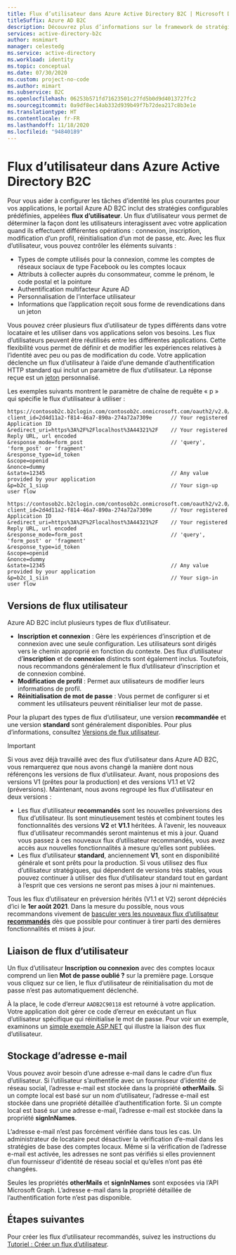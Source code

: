 ```yaml
---
title: Flux d’utilisateur dans Azure Active Directory B2C | Microsoft Docs
titleSuffix: Azure AD B2C
description: Découvrez plus d’informations sur le framework de stratégie extensible d’Azure Active Directory B2C et la création de différents flux d’utilisateur.
services: active-directory-b2c
author: msmimart
manager: celestedg
ms.service: active-directory
ms.workload: identity
ms.topic: conceptual
ms.date: 07/30/2020
ms.custom: project-no-code
ms.author: mimart
ms.subservice: B2C
ms.openlocfilehash: 06253b571fd71623501c27fd5b0d9d4013727fc2
ms.sourcegitcommit: 0a9df8ec14ab332d939b49f7b72dea217c8b3e1e
ms.translationtype: HT
ms.contentlocale: fr-FR
ms.lasthandoff: 11/18/2020
ms.locfileid: "94840189"
---
```

# <a name="user-flows-in-azure-active-directory-b2c"></a>Flux d’utilisateur dans Azure Active Directory B2C

Pour vous aider à configurer les tâches d’identité les plus courantes pour vos applications, le portail Azure AD B2C inclut des stratégies configurables prédéfinies, appelées **flux d’utilisateur**. Un flux d’utilisateur vous permet de déterminer la façon dont les utilisateurs interagissent avec votre application quand ils effectuent différentes opérations : connexion, inscription, modification d’un profil, réinitialisation d’un mot de passe, etc. Avec les flux d’utilisateur, vous pouvez contrôler les éléments suivants :

- Types de compte utilisés pour la connexion, comme les comptes de réseaux sociaux de type Facebook ou les comptes locaux
- Attributs à collecter auprès du consommateur, comme le prénom, le code postal et la pointure
- Authentification multifacteur Azure AD
- Personnalisation de l’interface utilisateur
- Informations que l’application reçoit sous forme de revendications dans un jeton

Vous pouvez créer plusieurs flux d’utilisateur de types différents dans votre locataire et les utiliser dans vos applications selon vos besoins. Les flux d’utilisateurs peuvent être réutilisés entre les différentes applications. Cette flexibilité vous permet de définir et de modifier les expériences relatives à l’identité avec peu ou pas de modification du code. Votre application déclenche un flux d’utilisateur à l’aide d’une demande d’authentification HTTP standard qui inclut un paramètre de flux d’utilisateur. La réponse reçue est un [jeton](tokens-overview.md) personnalisé.

Les exemples suivants montrent le paramètre de chaîne de requête « p » qui spécifie le flux d’utilisateur à utiliser :

```
https://contosob2c.b2clogin.com/contosob2c.onmicrosoft.com/oauth2/v2.0/authorize?
client_id=2d4d11a2-f814-46a7-890a-274a72a7309e      // Your registered Application ID
&redirect_uri=https%3A%2F%2Flocalhost%3A44321%2F    // Your registered Reply URL, url encoded
&response_mode=form_post                            // 'query', 'form_post' or 'fragment'
&response_type=id_token
&scope=openid
&nonce=dummy
&state=12345                                        // Any value provided by your application
&p=b2c_1_siup                                       // Your sign-up user flow
```

```
https://contosob2c.b2clogin.com/contosob2c.onmicrosoft.com/oauth2/v2.0/authorize?
client_id=2d4d11a2-f814-46a7-890a-274a72a7309e      // Your registered Application ID
&redirect_uri=https%3A%2F%2Flocalhost%3A44321%2F    // Your registered Reply URL, url encoded
&response_mode=form_post                            // 'query', 'form_post' or 'fragment'
&response_type=id_token
&scope=openid
&nonce=dummy
&state=12345                                        // Any value provided by your application
&p=b2c_1_siin                                       // Your sign-in user flow
```

## <a name="user-flow-versions"></a>Versions de flux utilisateur

Azure AD B2C inclut plusieurs types de flux d’utilisateur.

- **Inscription et connexion** : Gère les expériences d’inscription et de connexion avec une seule configuration. Les utilisateurs sont dirigés vers le chemin approprié en fonction du contexte. Des flux d’utilisateur d’**inscription** et de **connexion** distincts sont également inclus. Toutefois, nous recommandons généralement le flux d’utilisateur d’inscription et de connexion combiné.
- **Modification de profil** : Permet aux utilisateurs de modifier leurs informations de profil.
- **Réinitialisation de mot de passe** : Vous permet de configurer si et comment les utilisateurs peuvent réinitialiser leur mot de passe.

Pour la plupart des types de flux d’utilisateur, une version **recommandée** et une version **standard** sont généralement disponibles. Pour plus d’informations, consultez [Versions de flux utilisateur](user-flow-versions.md).

> [!IMPORTANT]
> Si vous avez déjà travaillé avec des flux d’utilisateur dans Azure AD B2C, vous remarquerez que nous avons changé la manière dont nous référençons les versions de flux d’utilisateur. Avant, nous proposions des versions V1 (prêtes pour la production) et des versions V1.1 et V2 (préversions). Maintenant, nous avons regroupé les flux d’utilisateur en deux versions :
>
>- Les flux d’utilisateur **recommandés** sont les nouvelles préversions des flux d’utilisateur. Ils sont minutieusement testés et combinent toutes les fonctionnalités des versions **V2** et **V1.1** héritées. À l’avenir, les nouveaux flux d’utilisateur recommandés seront maintenus et mis à jour. Quand vous passez à ces nouveaux flux d’utilisateur recommandés, vous avez accès aux nouvelles fonctionnalités à mesure qu’elles sont publiées.
>- Les flux d’utilisateur **standard**, anciennement **V1**, sont en disponibilité générale et sont prêts pour la production. Si vous utilisez des flux d’utilisateur stratégiques, qui dépendent de versions très stables, vous pouvez continuer à utiliser des flux d’utilisateur standard tout en gardant à l’esprit que ces versions ne seront pas mises à jour ni maintenues.
>
>Tous les flux d’utilisateur en préversion hérités (V1.1 et V2) seront dépréciés d’ici le **1er août 2021**. Dans la mesure du possible, nous vous recommandons vivement de [basculer vers les nouveaux flux d’utilisateur **recommandés**](user-flow-versions.md#how-to-switch-to-a-new-recommended-user-flow) dès que possible pour continuer à tirer parti des dernières fonctionnalités et mises à jour.

## <a name="linking-user-flows"></a>Liaison de flux d’utilisateur

Un flux d’utilisateur **Inscription ou connexion** avec des comptes locaux comprend un lien **Mot de passe oublié ?** sur la première page. Lorsque vous cliquez sur ce lien, le flux d’utilisateur de réinitialisation du mot de passe n’est pas automatiquement déclenché.

À la place, le code d’erreur `AADB2C90118` est retourné à votre application. Votre application doit gérer ce code d’erreur en exécutant un flux d’utilisateur spécifique qui réinitialise le mot de passe. Pour voir un exemple, examinons un [simple exemple ASP.NET](https://github.com/AzureADQuickStarts/B2C-WebApp-OpenIDConnect-DotNet-SUSI) qui illustre la liaison des flux d’utilisateur.

## <a name="email-address-storage"></a>Stockage d’adresse e-mail

Vous pouvez avoir besoin d’une adresse e-mail dans le cadre d’un flux d’utilisateur. Si l’utilisateur s’authentifie avec un fournisseur d’identité de réseau social, l’adresse e-mail est stockée dans la propriété **otherMails**. Si un compte local est basé sur un nom d’utilisateur, l’adresse e-mail est stockée dans une propriété détaillée d’authentification forte. Si un compte local est basé sur une adresse e-mail, l’adresse e-mail est stockée dans la propriété **signInNames**.

L’adresse e-mail n’est pas forcément vérifiée dans tous les cas. Un administrateur de locataire peut désactiver la vérification d’e-mail dans les stratégies de base des comptes locaux. Même si la vérification de l’adresse e-mail est activée, les adresses ne sont pas vérifiés si elles proviennent d’un fournisseur d’identité de réseau social et qu’elles n’ont pas été changées.

Seules les propriétés **otherMails** et **signInNames** sont exposées via l’API Microsoft Graph. L’adresse e-mail dans la propriété détaillée de l’authentification forte n’est pas disponible.

## <a name="next-steps"></a>Étapes suivantes

Pour créer les flux d’utilisateur recommandés, suivez les instructions du [Tutoriel : Créer un flux d’utilisateur](tutorial-create-user-flows.md).
